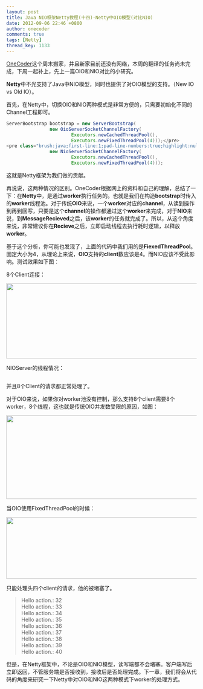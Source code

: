 ```yaml
---
layout: post
title: Java NIO框架Netty教程(十四)-Netty中OIO模型(对比NIO)
date: 2012-09-06 22:46 +0800
author: onecoder
comments: true
tags: [Netty]
thread_key: 1133
---
```

<a href="http://www.coderli.com">OneCoder</a>这个周末搬家，并且新家目前还没有网络，本周的翻译的任务尚未完成，下周一起补上，先上一篇OIO和NIO对比的小研究。

**Netty**中不光支持了Java中NIO模型，同时也提供了对OIO模型的支持。（New IO vs Old IO）。

首先，在Netty中，切换OIO和NIO两种模式是非常方便的，只需要初始化不同的Channel工程即可。

```java
ServerBootstrap bootstrap = new ServerBootstrap(
				new OioServerSocketChannelFactory(
						Executors.newCachedThreadPool(),
						Executors.newFixedThreadPool(4)));</pre>
<pre class="brush:java;first-line:1;pad-line-numbers:true;highlight:null;collapse:false;">ServerBootstrap bootstrap = new ServerBootstrap(
				new NioServerSocketChannelFactory(
						Executors.newCachedThreadPool(),
						Executors.newFixedThreadPool(4)));
```

这就是Netty框架为我们做的贡献。

再说说，这两种情况的区别。OneCoder根据网上的资料和自己的理解，总结了一下：在**Netty**中，是通过**worker**执行任务的。也就是我们在构造**bootstrap**时传入的**worker**线程池。对于传统**OIO**来说，一个**worker**对应的**channel**，从读到操作到再到回写，只要是这个**channel**的操作都通过这个**worker**来完成，对于**NIO**来说，到**MessageRecieved**之后，该**worker**的任务就完成了。所以，从这个角度来说，非常建议你在**Recieve**之后，立即启动线程去执行耗时逻辑，以释放**worker**。

基于这个分析，你可能也发现了，上面的代码中我们用的是**FiexedThreadPool**。固定大小为4，从理论上来说，**OIO**支持的**client**数应该是4。而NIO应该不受此影响。测试效果如下图：

8个Client连接：

<img class="aligncenter" src="http://onecoder.qiniudn.com/8wuliao/CfmGyFg7/EL2ZO.jpg" alt="" width="656" height="199" />

NIOServer的线程情况：

<img src="http://onecoder.qiniudn.com/8wuliao/CfmGycm3/3WIAC.jpg" alt="" />

并且8个Client的请求都正常处理了。

对于OIO来说，如果你对worker池没有控制，那么支持8个client需要8个worker，8个线程，这也就是传统OIO并发数受限的原因，如图：

<img style="height: 221px; width: 640px;" src="http://onecoder.qiniudn.com/8wuliao/CfmGyOBT/lLEys.jpg" alt="" />

当OIO使用FixedThreadPool的时候：

<img style="width: 640px; height: 163px;" src="http://onecoder.qiniudn.com/8wuliao/CfmGyUPF/fdIHa.jpg" alt="" />

只能处理头四个client的请求，他的被堵塞了。

> Hello action.: 32<br>
> Hello action.: 33<br>
> Hello action.: 34<br>
> Hello action.: 35<br>
> Hello action.: 36<br>
> Hello action.: 37<br> 
> Hello action.: 38<br>
> Hello action.: 39<br>
> Hello action.: 40<br>

但是，在Netty框架中，不论是OIO和NIO模型，读写端都不会堵塞。客户端写后立即返回，不管服务端是否接收到，接收后是否处理完成。下一章，我们将会从代码的角度来研究一下Netty中对OIO和NIO这两种模式下worker的处理方式。
